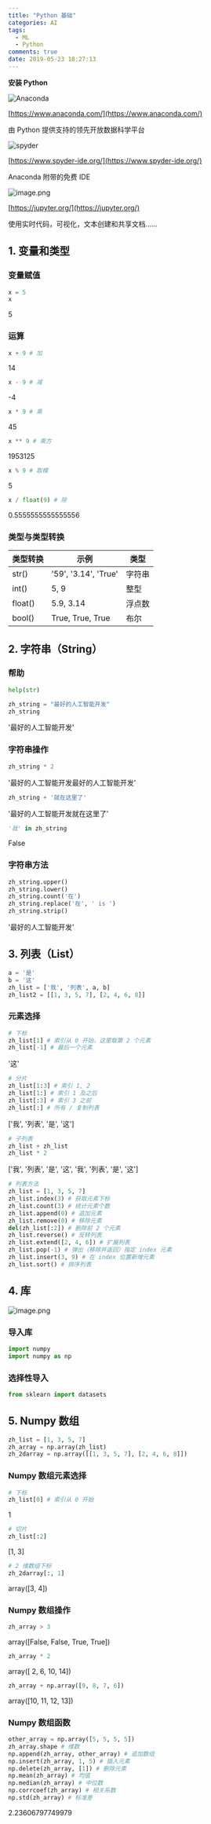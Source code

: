 ```yaml
---
title: "Python 基础"
categories: AI
tags:
  - ML
  - Python
comments: true
date: 2019-05-23 18:27:13
---
```


**安装 Python**

![Anaconda](https://docs.anaconda.com/_images/navigator-home-1-6.png)

[https://www.anaconda.com/](https://www.anaconda.com/)

由 Python 提供支持的领先开放数据科学平台

![spyder](https://docs.spyder-ide.org/_images/mainwindow_default_1610.png)

[https://www.spyder-ide.org/](https://www.spyder-ide.org/)

Anaconda 附带的免费 IDE

![image.png](https://jupyter.org/assets/jupyterpreview.png)

[https://jupyter.org/](https://jupyter.org/)

使用实时代码，可视化，文本创建和共享文档……

<!--more-->

## 1. 变量和类型

### 变量赋值

```python
x = 5
x
```

5

### 运算

```python
x + 9 # 加
```

14

```python
x - 9 # 减
```

-4

```python
x * 9 # 乘
```

45

```python
x ** 9 # 乘方
```

1953125

```python
x % 9 # 取模
```

5

```python
x / float(9) # 除
```

0.5555555555555556

### 类型与类型转换

| 类型转换 | 示例 | 类型 |
| - | - | - |
| str() | '59', '3.14', 'True' |  字符串 |
| int() | 5, 9 | 整型 |
| float() | 5.9, 3.14 | 浮点数 |
| bool() | True, True, True | 布尔 |

## 2. 字符串（String）

### 帮助

```python
help(str)
```

```python
zh_string = "最好的人工智能开发"
zh_string
```

'最好的人工智能开发'

### 字符串操作

```python
zh_string * 2
```

'最好的人工智能开发最好的人工智能开发'

```python
zh_string + '就在这里了'
```

'最好的人工智能开发就在这里了'

```python
'我' in zh_string
```

False

### 字符串方法

```python
zh_string.upper()
zh_string.lower()
zh_string.count('在')
zh_string.replace('在', ' is ')
zh_string.strip()
```

'最好的人工智能开发'

## 3. 列表（List）

```python
a = '是'
b = '这'
zh_list = ['我', '列表', a, b]
zh_list2 = [[1, 3, 5, 7], [2, 4, 6, 8]]
```

### 元素选择

```python
# 下标
zh_list[1] # 索引从 0 开始，这里取第 2 个元素
zh_list[-1] # 最后一个元素
```

'这'

```python
# 分片
zh_list[1:3] # 索引 1, 2
zh_list[1:] # 索引 1 及之后
zh_list[:3] # 索引 3 之前
zh_list[:] # 所有 / 复制列表
```

['我', '列表', '是', '这']

```python
# 子列表
zh_list + zh_list
zh_list * 2
```

['我', '列表', '是', '这', '我', '列表', '是', '这']

```python
# 列表方法
zh_list = [1, 3, 5, 7]
zh_list.index(3) # 获取元素下标
zh_list.count(3) # 统计元素个数
zh_list.append(0) # 追加元素
zh_list.remove(0) # 移除元素
del(zh_list[:2]) # 删除前 2 个元素
zh_list.reverse() # 反转列表
zh_list.extend([2, 4, 6]) # 扩展列表
zh_list.pop(-1) # 弹出（移除并返回）指定 index 元素
zh_list.insert(3, 9) # 在 index 位置新增元素
zh_list.sort() # 排序列表
```

## 4. 库

![image.png](https://www.anaconda.com/wp-content/uploads/2018/11/distro-01-1.png)

### 导入库

```python
import numpy
import numpy as np
```

### 选择性导入

```python
from sklearn import datasets
```

## 5. Numpy 数组

```python
zh_list = [1, 3, 5, 7]
zh_array = np.array(zh_list)
zh_2darray = np.array([[1, 3, 5, 7], [2, 4, 6, 8]])
```

### Numpy 数组元素选择

```python
# 下标
zh_list[0] # 索引从 0 开始
```

1

```python
# 切片
zh_list[:2]
```

[1, 3]

```python
# 2 维数组下标
zh_2darray[:, 1]
```

array([3, 4])

### Numpy 数组操作

```python
zh_array > 3
```

array([False, False,  True,  True])

```python
zh_array * 2
```

array([ 2,  6, 10, 14])

```python
zh_array + np.array([9, 8, 7, 6])
```

array([10, 11, 12, 13])

### Numpy 数组函数

```python
other_array = np.array([5, 5, 5, 5])
zh_array.shape # 维数
np.append(zh_array, other_array) # 追加数组
np.insert(zh_array, 1, 5) # 插入元素
np.delete(zh_array, [1]) # 删除元素
np.mean(zh_array) # 均值
np.median(zh_array) # 中位数
np.corrcoef(zh_array) # 相关系数
np.std(zh_array) # 标准差
```

2.23606797749979
